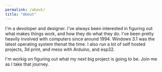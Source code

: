 ```yaml
---
permalink: /about/
title: "About"
---
```


I'm a devoloper and designer. I've always been interested in figuring out what makes things work, and how they do what they do. I've been pretty heavily involved with computers since around 1994. Windows 3.1 was the latest operating system thenat the time. I also run a lot of self hosted projects, 3d print, and mess with Arduino, and esp32.

I'm workig on figuring out what my next big project is going to be. Join me as I take that journey. 




